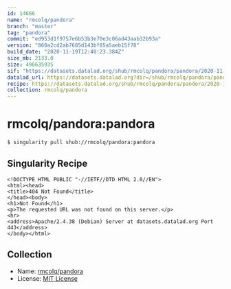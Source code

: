 ```yaml
---
id: 14666
name: "rmcolq/pandora"
branch: "master"
tag: "pandora"
commit: "ed953d1f9757e6b53b3e70e3c06ad43aab32b93a"
version: "860a2cd2ab7685d143bf85a5aeb15f78"
build_date: "2020-11-19T12:40:23.384Z"
size_mb: 2133.0
size: 496635935
sif: "https://datasets.datalad.org/shub/rmcolq/pandora/pandora/2020-11-19-ed953d1f-860a2cd2/860a2cd2ab7685d143bf85a5aeb15f78.sif"
datalad_url: https://datasets.datalad.org?dir=/shub/rmcolq/pandora/pandora/2020-11-19-ed953d1f-860a2cd2/
recipe: https://datasets.datalad.org/shub/rmcolq/pandora/pandora/2020-11-19-ed953d1f-860a2cd2/Singularity
collection: rmcolq/pandora
---
```


# rmcolq/pandora:pandora

```bash
$ singularity pull shub://rmcolq/pandora:pandora
```

## Singularity Recipe

```singularity
<!DOCTYPE HTML PUBLIC "-//IETF//DTD HTML 2.0//EN">
<html><head>
<title>404 Not Found</title>
</head><body>
<h1>Not Found</h1>
<p>The requested URL was not found on this server.</p>
<hr>
<address>Apache/2.4.38 (Debian) Server at datasets.datalad.org Port 443</address>
</body></html>
```

## Collection

 - Name: [rmcolq/pandora](https://github.com/rmcolq/pandora)
 - License: [MIT License](https://api.github.com/licenses/mit)

